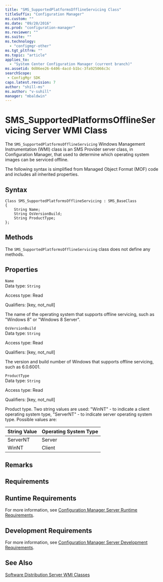 ```yaml
---
title: "SMS_SupportedPlatformsOfflineServicing Class"
titleSuffix: "Configuration Manager"
ms.custom: ""
ms.date: "09/20/2016"
ms.prod: "configuration-manager"
ms.reviewer: ""
ms.suite: ""
ms.technology:
  - "configmgr-other"
ms.tgt_pltfrm: ""
ms.topic: "article"
applies_to:
  - "System Center Configuration Manager (current branch)"
ms.assetid: 0d06ee26-6406-4acd-b1bc-3fa925066c3csearchScope: - ConfigMgr SDK
caps.latest.revision: 7
author: "shill-ms"
ms.author: "v-suhill"
manager: "mbaldwin"
---
```

# SMS_SupportedPlatformsOfflineServicing Server WMI Class
The `SMS_SupportedPlatformsOfflineServicing` Windows Management Instrumentation (WMI) class is an SMS Provider server class, in Configuration Manager, that used to determine which operating system images can be serviced offline.  

 The following syntax is simplified from Managed Object Format (MOF) code and includes all inherited properties.  

## Syntax  

```  
Class SMS_SupportedPlatformsOfflineServicing : SMS_BaseClass  
{  
    String Name;  
    String OsVersionBuild;  
    String ProductType;  
};  
```  

## Methods  
 The `SMS_SupportedPlatformsOfflineServicing` class does not define any methods.  

## Properties  
 `Name`  
 Data type: `String`  

 Access type: Read  

 Qualifiers: [key, not_null]  

 The name of the operating system that supports offline servicing, such as "Windows 8" or "Windows 8 Server".  

 `OsVersionBuild`  
 Data type: `String`  

 Access type: Read  

 Qualifiers: [key, not_null]  

 The version and build number of Windows that supports offline servicing, such as 6.0.6001.  

 `ProductType`  
 Data type: `String`  

 Access type: Read  

 Qualifiers: [key, not_null]  

 Product type. Two string values are used: "WinNT" - to indicate a client operating system type, "ServerNT" - to indicate server operating system type. Possible values are:  

|String Value|Operating System Type|  
|------------------|---------------------------|  
|ServerNT|Server|  
|WinNT|Client|  

## Remarks  

## Requirements  

## Runtime Requirements  
 For more information, see [Configuration Manager Server Runtime Requirements](../../../../../develop/core/reqs/server-runtime-requirements.md).  

## Development Requirements  
 For more information, see [Configuration Manager Server Development Requirements](../../../../../develop/core/reqs/server-development-requirements.md).  

## See Also  
 [Software Distribution Server WMI Classes](../../../../../develop/reference/core/servers/configure/software-distribution-server-wmi-classes.md)
